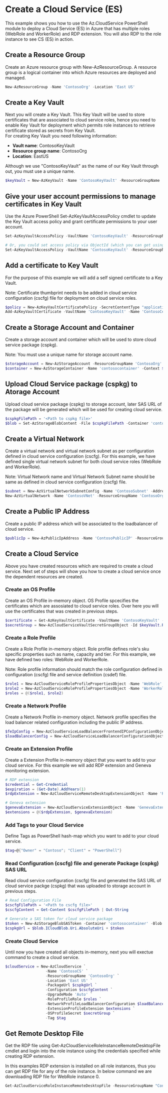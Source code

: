 # Create a Cloud Service (ES)

This example shows you how to use the Az.CloudService PowerShell module to deploy a Cloud Service (ES) in Azure that has multiple roles (WebRole and WorkerRole) and RDP extension. You will also RDP to the role instance to see CS (ES) in action.

## Create a Resource Group

Create an Azure resource group with New-AzResourceGroup. A resource group is a logical container into which Azure resources are deployed and managed.

```powershell
New-AzResourceGroup -Name 'ContosoOrg' -Location 'East US'
```

## Create a Key Vault

Next you will create a Key Vault. This Key Vault will be used to store certificates that are associated to cloud service roles, hence you need to enable Key Vault for deployment which permits role instances to retrieve certificate stored as secrets from Key Vault. <br>
For creating Key Vault you need following information:

- **Vault name**: ContosoKeyVault
- **Resource group name**: ContosoOrg
- **Location**: EastUS

Although we use "ContosoKeyVault" as the name of our Key Vault through out, you must use a unique name.

```powershell
$keyVault = New-AzKeyVault -Name 'ContosoKeyVault' -ResourceGroupName 'ContosoOrg' -Location 'East US' -EnabledForDeployment
```

## Give your user account permissions to manage certificates in Key Vault

Use the Azure PowerShell Set-AzKeyVaultAccessPolicy cmdlet to update the Key Vault access policy and grant certificate permissions to your user account.

```powershell
Set-AzKeyVaultAccessPolicy -VaultName 'ContosoKeyVault' -ResourceGroupName 'ContosoOrg' -UserPrincipalName 'user@domain.com' -PermissionsToCertificates create,get,list,delete

# Or, you could set access policy via ObjectId (which you can get using Get-AzADUser)
Set-AzKeyVaultAccessPolicy -VaultName 'ContosoKeyVault' -ResourceGroupName 'ContosoOrg' -ObjectId 'xxxxxxxx-xxxx-xxxx-xxxx-xxxxxxxxxxxx' -PermissionsToCertificates create,get,list,delete
```

## Add a certificate to Key Vault

For the purpose of this example we will add a self signed certificate to a Key Vault.

Note: Certificate thumbprint needs to be added in cloud service configuration (cscfg) file for deployment on cloud service roles.

```powershell
$policy = New-AzKeyVaultCertificatePolicy -SecretContentType "application/x-pkcs12" -SubjectName "CN=contoso.com" -IssuerName "Self" -ValidityInMonths 6 -ReuseKeyOnRenewal
Add-AzKeyVaultCertificate -VaultName 'ContosoKeyVault' -Name 'ContosoCert' -CertificatePolicy $policy
```

## Create a Storage Account and Container

Create a storage account and container which will be used to store cloud service package (cspkg).<br>

Note: You must use a unique name for storage account name.

```powershell
$storageAccount = New-AzStorageAccount -ResourceGroupName 'ContosoOrg' -Name 'contosostorageaccount' -Location 'East US' -SkuName 'Standard_RAGRS' -Kind 'StorageV2'
$container = New-AzStorageContainer -Name 'contosocontainer' -Context $storageAccount.Context -Permission blob
```

## Upload Cloud Service package (cspkg) to Atorage Account

Upload cloud service package (cspkg) to storage account, later SAS URL of the package will be generated which will be used for creating cloud service.

```powershell
$cspkgFilePath = '<Path to cspkg file>'
$blob = Set-AzStorageBlobContent -File $cspkgFilePath -Container 'contosocontainer' -Blob 'ContosoCS.cspkg' -Context $storageAccount.Context
```

## Create a Virtual Network

Create a virtual network and virtual network subnet as per configuration defined in cloud service configuration (cscfg). For this example, we have defined single virtual network subnet for both cloud service roles (WebRole and WorkerRole).

Note: Virtual Network name and Virtual Network Subnet name should be same as defined in cloud service configuration (cscfg) file.

```powershell
$subnet = New-AzVirtualNetworkSubnetConfig -Name 'ContosoSubnet' -AddressPrefix '10.0.0.0/24'
New-AzVirtualNetwork -Name 'ContosoVNet' -ResourceGroupName 'ContosoOrg' -Location 'East US' -AddressPrefix '10.0.0.0/24' -Subnet $subnet
```

## Create a Public IP Address

Create a public IP address which will be associated to the loadbalancer of cloud service.

```powershell
$publicIp = New-AzPublicIpAddress -Name 'ContosoPublicIP' -ResourceGroupName 'ContosoOrg' -Location 'East US' -AllocationMethod 'Dynamic' -IpAddressVersion 'IPv4' -DomainNameLabel 'contosocloudservice' -Sku 'Basic'
```

## Create a Cloud Service

Above you have created resources which are required to create a cloud service. Next set of steps will show you how to create a cloud service once the dependent resources are created.

### Create an OS Profile

Create an OS Profile in-memory object. OS Profile spcecifies the certificates which are assosiated to cloud service roles. Over here you will use the certificates that was created in previous steps.

```powershell
$certificate = Get-AzKeyVaultCertificate -VaultName 'ContosoKeyVault' -Name 'ContosoCert'
$secretGroup = New-AzCloudServiceVaultSecretGroupObject -Id $keyVault.ResourceId -CertificateUrl $certificate.SecretId
```

### Create a Role Profile

Create a Role Profile in-memory object. Role profile defines role's sku specific properties such as name, capacity and tier. For this example, we have defined two roles: WebRole and WorkerRole.

Note: Role profile information should match the role configuration defined in configuration (cscfg) file and service definition (csdef) file.

```powershell
$role1 = New-AzCloudServiceRoleProfilePropertiesObject -Name 'WebRole' -SkuName 'Standard_D1_v2' -SkuTier 'Standard' -SkuCapacity 2
$role2 = New-AzCloudServiceRoleProfilePropertiesObject -Name 'WorkerRole' -SkuName 'Standard_D1_v2' -SkuTier 'Standard' -SkuCapacity 2
$roles = @($role1, $role2)
```

### Create a Network Profile

Create a Network Profile in-memory object. Network profile specifies the load balancer related configuration including the public IP address.

```powershell
$feIpConfig = New-AzCloudServiceLoadBalancerFrontendIPConfigurationObject -Name 'ContosoFE' -PublicIPAddressId $publicIp.Id
$loadBalancerConfig = New-AzCloudServiceLoadBalancerConfigurationObject -Name 'ContosoLB' -FrontendIPConfiguration $feIpConfig
```

### Create an Extension Profile

Create a Extension Profile in-memory object that you want to add to your cloud service. For this example we will add RDP extension and Geneva monitoring extension.

```powershell
# RDP extension
$credential = Get-Credential
$expiration = (Get-Date).AddYears(1)
$rdpExtension = New-AzCloudServiceRemoteDesktopExtensionObject -Name 'RDPExtension' -Credential $credential -Expiration $expiration -TypeHandlerVersion '1.2.1'

# Geneva extension
$genevaExtension = New-AzCloudServiceExtensionObject -Name 'GenevaExtension' -Publisher 'Microsoft.Azure.Geneva' -Type 'GenevaMonitoringPaaS' -TypeHandlerVersion '2.14.0.2'
$extensions = @($rdpExtension, $genevaExtension)
```

### Add Tags to your Cloud Service

Define Tags as PowerShell hash-map which you want to add to your cloud service.

```powershell
$tag=@{"Owner" = "Contoso"; "Client" = "PowerShell"}
```

### Read Configuration (cscfg) file and generate Package (cspkg) SAS URL

Read cloud service configuration (cscfg) file and generated the SAS URL of cloud service packge (cspkg) that was uploaded to storage account in previous steps.

```powershell
# Read Configuration File
$cscfgFilePath = '<Path to cscfg file>'
$cscfgContent = Get-Content $cscfgFilePath | Out-String

# Generate a SAS token for cloud service package
$token = New-AzStorageBlobSASToken -Container 'contosocontainer' -Blob 'ContosoCS.cspkg' -Permission rwd -Context $storageAccount.Context
$cspkgUrl = $blob.ICloudBlob.Uri.AbsoluteUri + $token
```

### Create Cloud Service

Until now you have created all objects in-memory, next you will exectue command to create a cloud service.

```powershell
$cloudService = New-AzCloudService `
                  -Name 'ContosoCS' `
                  -ResourceGroupName 'ContosoOrg' `
                  -Location 'East US' `
                  -PackageUrl $cspkgUrl `
                  -Configuration $cscfgContent `
                  -UpgradeMode 'Auto' `
                  -RoleProfileRole $roles `
                  -NetworkProfileLoadBalancerConfiguration $loadBalancerConfig `
                  -ExtensionProfileExtension $extensions `
                  -OSProfileSecret $secretGroup `
                  -Tag $tag
```

## Get Remote Desktop File

Get the RDP file using Get-AzCloudServiceRoleInstanceRemoteDesktopFile cmdlet and login into the role instance using the credentials specified while creating RDP extension.<br>

In this examples RDP extension is installed on all role instances, thus you can get RDP file for any of the role instance. In below command we are downloading RDP file for WebRole instance 0.

```powershell
Get-AzCloudServiceRoleInstanceRemoteDesktopFile -ResourceGroupName "ContosoOrg" -CloudServiceName "ContosoCS" -RoleInstanceName "WebRole_IN_0" -OutFile "C:\temp\WebRole_IN_0.rdp"
```
